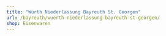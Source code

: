 ```yaml
---
title: "Würth Niederlassung Bayreuth St. Georgen"
url: /bayreuth/wuerth-niederlassung-bayreuth-st-georgen/
shop: Eisenwaren
---
```

